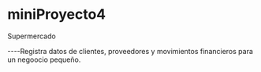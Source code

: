 # miniProyecto4
Supermercado

----Registra datos de clientes, proveedores y movimientos financieros para un negoocio pequeño.
